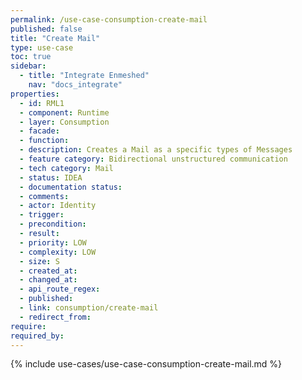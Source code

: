 ```yaml
---
permalink: /use-case-consumption-create-mail
published: false
title: "Create Mail"
type: use-case
toc: true
sidebar:
  - title: "Integrate Enmeshed"
    nav: "docs_integrate"
properties:
  - id: RML1
  - component: Runtime
  - layer: Consumption
  - facade:
  - function:
  - description: Creates a Mail as a specific types of Messages
  - feature category: Bidirectional unstructured communication
  - tech category: Mail
  - status: IDEA
  - documentation status:
  - comments:
  - actor: Identity
  - trigger:
  - precondition:
  - result:
  - priority: LOW
  - complexity: LOW
  - size: S
  - created_at:
  - changed_at:
  - api_route_regex:
  - published:
  - link: consumption/create-mail
  - redirect_from:
require:
required_by:
---
```


{% include use-cases/use-case-consumption-create-mail.md %}
